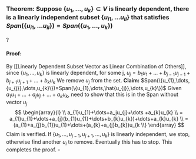### Theorem: Suppose $\{u_{1},\dots,u_{k}\} \subset V$ is linearly dependent, there is a linearly independent subset $\{u_{i1},\dots u_{il}\}$ that satisfies $Span(\{u_{i1},\dots u_{il}\})=Span(\{u_{1},\dots,u_{k}\})$
?
#### Proof:
By [[Linearly Dependent Subset Vector as Linear Combination of Others]], since $\{u_{1},\dots,u_{k}\}$ is linearly dependent, for some j,
$u_{j}=b_{1}u_{1}+\dots+b_{j-1}u_{j-1}+b_{j+1}u_{j+1}+\dots+b_{k}u_{k}$
We remove $u_{j}$ from the set.
**Claim:** $Span(\{u_{1},\dots,{u_{j}},\dots,u_{k}\})=Span(\{u_{1},\dots,\hat{u_{j}},\dots,u_{k}\})$
Given $a_{1}u_{1}+\dots+a_{j}u_{j}+\dots+a_{k}u_{k}$, need to show that this is in the Span without vector $u_{j}$
$$
\begin{array}{l} \\
a_{1}u_{1}+\dots+a_ju_{j}+\dots +a_{k}u_{k} \\
= a_{1}u_{1}+\dots+a_{j}(b_{1}u_{1}+\dots+b_{k}u_{k})+\dots+a_{k}u_{k} \\
= (a_{1}+a_{j}b_{1})u_{1}+\dots+(a_{k}+a_{j}b_{k})u_{k \\}
\end{array}
$$
Claim is verified.
If $\{u_{1},\dots,u_{j-1},u_{j+1},\dots,u_{k}\}$ is linearly independent, we stop, otherwise find another $u_{i}$ to remove.
Eventually this has to stop.
This completes the proof. $\square$
<!--SR:!2025-09-27,43,290-->
